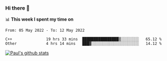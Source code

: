 ### Hi there 👋

📊 **This week I spent my time on**
<!--START_SECTION:waka-->

```text
From: 05 May 2022 - To: 12 May 2022

C++               19 hrs 33 mins  ████████████████▒░░░░░░░░   65.12 %
Other             4 hrs 14 mins   ███▓░░░░░░░░░░░░░░░░░░░░░   14.12 %
```

<!--END_SECTION:waka-->


[![Paul's github stats](https://github-readme-stats.vercel.app/api?username=mickeyouyou&theme=dracula&show_icons=true)](https://github.com/anuraghazra/github-readme-stats)
